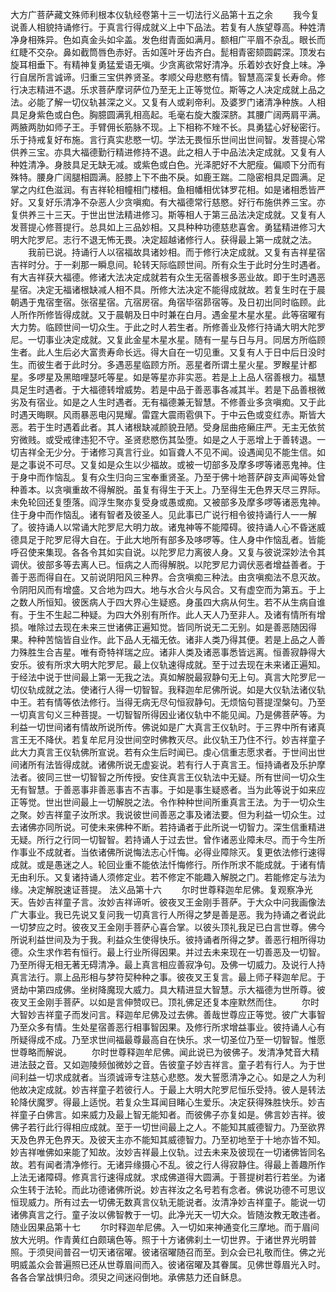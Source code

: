 <!-- { "loadSidebar": true } -->
大方广菩萨藏文殊师利根本仪轨经卷第十三一切法行义品第十五之余
　　我今复说善人相貌持诵修行。于真言行得成就义上中下品法。若复有人族望尊高。种姓清净身相殊异。色如真金头如伞盖。发色绀青面如满月。额相广平眉不杂乱。眼长而红睫不交杂。鼻如截筒唇色赤好。舌如莲叶牙齿齐白。髭相青密颏圆齶深。顶发右旋耳相垂下。有精神复勇猛爱语无嗔。少贪离欲常好清净。乐着妙衣好食上味。净行自居所言诚谛。归重三宝供养贤圣。孝顺父母悲愍有情。智慧高深复长寿命。修行决志精进不退。乐求菩萨摩诃萨位乃至无上正等觉位。斯等之人决定成就上品之法。必能了解一切仪轨甚深之义。又复有人或刹帝利。及婆罗门诸清净种族。人相具足身紫色或白色。胸臆圆满乳相高起。毛毫右旋大腹深脐。其腰广阔两肩平满。两腋两肋如师子王。手臂佣长筋脉不现。上下相称不矬不长。具勇猛心好秘密行。乐于持戒复好布施。言行真实悲愍一切。学法无畏恒乐世间出世间智。发菩提心常供养三宝。亦具大福德勤行精进修持不退。此之相人于中品法决定成就。又复有人种姓清净。身肢具足无缺无减。或紫色或白色。光泽肥好不大肥瘦。偏顺下分而有殊特。腰身广阔腿相圆满。胫膝上下不曲不戾。如鹿王踹。二隐密相具足圆满。足掌之内红色滋润。有吉祥轮相幢相门楼相。鱼相幡相优钵罗花相。如是诸相悉皆严好。又复好乐清净不杂恶人少贪嗔痴。有大福德常行慈愍。好行布施供养三宝。亦复供养三十三天。于世出世法精进修习。斯等相人于第三品法决定成就。又复有人发菩提心修菩提行。总具如上三品妙相。又具种种功德慈悲喜舍。勇猛精进修习大明大陀罗尼。志行不退无怖无畏。决定超越诸修行人。获得最上第一成就之法。
　　我前已说。持诵行人以宿福故具诸妙相。而于修行决定成就。又复有吉祥星宿吉祥时分。于一刹那一瞬息间。轮转天际临顾世间。所有众生于此时分生时遇者。有大吉祥获大福德。修诸大法决定成就若有众生无宿善根多恶业故。即于生时遇恶星宿。决定无福诸根缺减人相不具。所修大法决定不能得成就故。若复生时在于晨朝遇于鬼宿奎宿。张宿星宿。亢宿房宿。角宿毕宿昴宿等。及日初出同时临顾。此人所作所修皆得成就。又于晨朝及日中时兼在白月。遇金星木星水星。此等宿曜有大力势。临顾世间一切众生。于此之时人若生者。所修善业及修行持诵大明大陀罗尼。一切事业决定成就。又复此金星木星水星。随有一星与日与月。同居方所临顾生者。此人生后必大富贵寿命长远。得大自在一切见重。又复有人于日中后日没时生。而彼生者于此时分。多遇恶星临顾方所。恶星者所谓土星火星。罗睺星计都星。多啰星及黑暗哩瑟吒等星。如是等星亦非实恶。若是上上品人宿善根力。福慧具足生时遇者。于大福德转增威势。若是中品于善恶事各减其半。若是下品善根微劣及有宿业。如是之人生时遇者。无有福德兼无智慧。不修善业多贪嗔痴。又于此时遇天晦瞑。风雨暴恶电闪晃耀。雷霆大震雨雹俱下。于中云色或变红赤。斯皆大恶。若于生时遇着此者。其人诸根缺减颜貌丑陋。受身屈曲疮癞庄严。无主无依贫穷微贱。或受戒律违犯不守。圣贤悲愍伤其坠堕。如是之人于恶增上于善转退。一切吉祥全无少分。于诸修习真言行业。如盲聋人不见不闻。设遇闻见不能生信。如是之事说不可尽。又复如是众生以少福故。或被一切部多及摩多啰等诸恶鬼神。住于身中而作恼乱。复有众生归向三宝奉重贤圣。乃至于佛十地菩萨辟支声闻等处曾种善本。以贪嗔重故不得解脱。虽复有得生于天上。乃至得生无色界天尽三界际。未免轮回还复堕落。阎浮生聚亦复受身或愚或痴。又被部多及摩多啰等诸恶鬼神。住于身中而作恼乱。诸有智者及彼圣人。见此事已广说行相令彼持诵行人一一解了。彼持诵人以常诵大陀罗尼大明力故。诸鬼神等不能障碍。彼持诵人心不昏迷威德具足于陀罗尼得大自在。于此大地所有部多及哆啰等。住人身中作恼乱者。皆能呼召使来集现。各各令其如实自说。以陀罗尼力离彼人身。又复与彼说深妙法令其调伏。彼部多等去离人已。恒病之人而得解脱。以陀罗尼力调伏恶者增益善者。于善于恶而得自在。又前说阴阳风三种界。合贪嗔痴三种法。由贪嗔痴法不息灭故。令阴阳风而有增盛。又合地为四大。地与水合火与风合。又有虚空而为第五。于上之数人所恒知。彼医病人于四大界心生疑惑。身虽四大病从何生。若不从生病自谁有。于生不生起二种疑。为四大外别有所作。此人天人乃至非人。及诸有情所有增损。唯除过去现在未来三世诸佛正遍知觉。皆同所说无二无别。如是善恶随因得果。种种苦恼皆自业作。此下品人无福无依。诸非人类乃得其便。若是上品之人善力殊胜生合吉星。唯有奇特祥瑞之应。诸非人类及诸恶事悉皆远离。恒善寂静得大安乐。彼有所求大明大陀罗尼。最上仪轨速得成就。至于过去现在未来诸正遍知。于经法中说于世间最上第一无我之法。真如解脱最寂静句无上句。真言大陀罗尼一切仪轨成就之法。使诸行人得一切智智。我释迦牟尼佛所说。如是大仪轨法诸仪轨中王。若有情等依法修行。当得无病无尽句恒寂静句。无烦恼句菩提涅槃句。乃至一切真言句义三种菩提。一切智智所得因业诸仪轨中不能见闻。乃是佛菩萨等。为利益一切世间诸有情故所说所传。佛说如是广大真言王仪轨时。于三界中所有诸真言王无不降伏。若复牟尼月没世间空时佛教灭尽。此仪轨王乃住不行。妙吉祥童子此大力真言王仪轨佛所宣说。若有众生后时闻已。虔心信重志愿求者。于世间出世间诸所有法皆得成就。诸佛所说无虚妄说。若有行人于真言王。恒持诵者及乐护摩法者。彼同三世一切智智之所传授。安住真言王仪轨法中无疑。所有世间一切众生无有智慧。于善恶事非善恶事吉不吉事。于如是事生疑惑者。当为此等说于如来应正等觉。世出世间最上一切解脱之法。令作种种世间所重真言王法。为于一切众生之聚。妙吉祥童子汝所求。我说彼世间善恶之事及诸法要。但为利益一切众生。过去诸佛亦同所说。可使未来佛种不断。若持诵者于此所说一切智力。深生信重精进无疑。所行之行同一切智智。若持诵人于过去世。曾作诸恶业障未尽。而于今生所作事业不成就者。当依诸佛所说悔法志心忏悔。必得业障除灭。复更依法修行速得成就。或是愚迷之人。轮回业重不能依法忏悔修行。所作所求不能成就。于诸有情无由利乐。又复诸持诵人须修定业。若不修定不能趣入解脱之门。若能修定与法为缘。决定解脱速证菩提。
法义品第十六
　　尔时世尊释迦牟尼佛。复观察净光天。告妙吉祥童子言。汝妙吉祥谛听。彼夜叉王金刚手菩萨。于大众中问我画像法广大事业。我已先说又复问我一切真言行人所得之梦是善是恶。我为持诵之者说此一切梦应之时。彼夜叉王金刚手菩萨心喜合掌。以彼头顶礼我足已白言世尊。佛今所说利益世间及为于我。利益众生使得快乐。彼持诵者所得之梦。善恶行相所得功德。众生求作若有恒行。最上行业所得因果。并过去未来现在一切善恶及一切智。乃至所得无相无著无碍清净。最上真言相应善寂净句。及佛一切威力。及说行人持真言法行。禀上品形相与梦符契种种之事。彼夜叉王复言。最上师子释迦牟尼。于贤劫中第四成佛。坐树降魔现大威力。具大精进显大智慧。示大福德为世所尊。彼夜叉王金刚手菩萨。以如是言伸赞叹已。顶礼佛足还复本座默然而住。
　　尔时大智妙吉祥童子而发问言。释迦牟尼佛及过去佛。善哉世尊应正等觉。彼广大事智乃至众多有情。生处星宿善恶行相事智因果。及修行所求增益事业。彼持诵人心有所疑得成不成。乃至求世间福最尊最高自在快乐。求一切圣位乃至一切智智。惟愿世尊略而解说。
　　尔时世尊释迦牟尼佛。闻此说已为彼佛子。发清净梵音大精进法鼓之音。又如迦陵频伽微妙之音。告彼童子妙吉祥言。童子若有行人。为于世间利益一切求成就者。当须诚谛专注慈心悲愍。发大誓愿清净之心。如是之人为利他故决定成就。妙吉祥童子若彼行人。于最上大明大陀罗尼恒乐受持。彼人是转法轮降伏魔罗。得最上适悦。若复众生耳闻目睹心生爱乐。决定获得殊胜快乐。妙吉祥童子白佛言。如来威力及最上智无能知者。而彼佛子亦复如是。佛言妙吉祥。彼佛子若行此行得相应成就。至于一切世间最上之人。不能知其威德智力。乃至欲界天及色界无色界天。及彼天主亦不能知其威德智力。乃至初地至于十地亦皆不知。妙吉祥唯佛如来能了知故。汝妙吉祥最上仪轨。过去未来及彼现在一切诸佛皆同名故。若有闻者清净修行。无诸异缘摄心不乱。彼之行人得寂静住。得最上善趣所作上法无诸障碍。修真言行速得成就。求成佛道得大圆满。于菩提树若行若坐。为诸众生转于法轮。而此功德诸佛所说。妙吉祥汝之名号若有念者。佛说功德不可思议恒现威力。所有过去一切佛无数真言仪轨无能说者。汝清净妙吉祥童子。能说一切诸佛真言之行。童子汝以佛智教于一切。此净光天一切大众。皆随汝教无敢违者。
随业因果品第十七
　　尔时释迦牟尼佛。入一切如来神通变化三摩地。而于眉间放大光明。作青黄红白颇璃色等。照于十方诸佛刹土一切世界。于诸世界光明普照。于须臾间普召一切天诸宿曜。彼诸宿曜随召而至。到众会已礼敬而住。佛之光明威盖众会普遍照已还从世尊眉间而入。彼诸宿曜及其眷属。见佛世尊眉光入时。各各合掌战惧归命。须臾之间迷闷倒地。承佛慈力还自稣息。
